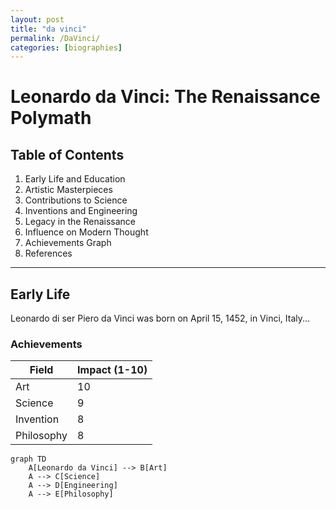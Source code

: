 ```yaml
---
layout: post
title: "da vinci"
permalink: /DaVinci/
categories: [biographies]
---
```


# Leonardo da Vinci: The Renaissance Polymath

## Table of Contents
1. Early Life and Education
2. Artistic Masterpieces
3. Contributions to Science
4. Inventions and Engineering
5. Legacy in the Renaissance
6. Influence on Modern Thought
7. Achievements Graph
8. References

---

## Early Life
Leonardo di ser Piero da Vinci was born on April 15, 1452, in Vinci, Italy...

### Achievements
| Field                  | Impact (1-10) |
|------------------------|---------------|
| Art                    | 10            |
| Science                | 9             |
| Invention              | 8             |
| Philosophy             | 8             |

```mermaid
graph TD
    A[Leonardo da Vinci] --> B[Art]
    A --> C[Science]
    A --> D[Engineering]
    A --> E[Philosophy]

